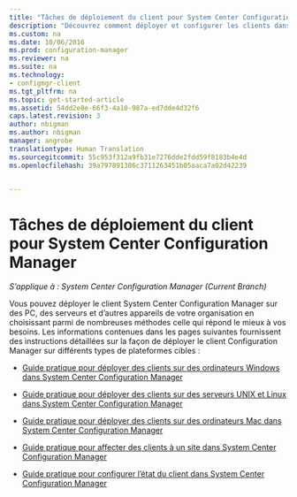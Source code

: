 ```yaml
---
title: "Tâches de déploiement du client pour System Center Configuration Manager | Microsoft Docs"
description: "Découvrez comment déployer et configurer les clients dans System Center Configuration Manager."
ms.custom: na
ms.date: 10/06/2016
ms.prod: configuration-manager
ms.reviewer: na
ms.suite: na
ms.technology:
- configmgr-client
ms.tgt_pltfrm: na
ms.topic: get-started-article
ms.assetid: 54dd2e8e-66f3-4a10-987a-ed7dde4d32f6
caps.latest.revision: 3
author: nbigman
ms.author: nbigman
manager: angrobe
translationtype: Human Translation
ms.sourcegitcommit: 55c953f312a9fb31e7276dde2fdd59f8183b4e4d
ms.openlocfilehash: 39a797891386c3711263451b05aaca7a02d42239


---
```

# <a name="client-deployment-tasks-for-system-center-configuration-manager"></a>Tâches de déploiement du client pour System Center Configuration Manager

*S’applique à : System Center Configuration Manager (Current Branch)*

Vous pouvez déployer le client System Center Configuration Manager sur des PC, des serveurs et d’autres appareils de votre organisation en choisissant parmi de nombreuses méthodes celle qui répond le mieux à vos besoins. Les informations contenues dans les pages suivantes fournissent des instructions détaillées sur la façon de déployer le client Configuration Manager sur différents types de plateformes cibles :  

-   [Guide pratique pour déployer des clients sur des ordinateurs Windows dans System Center Configuration Manager](../../../core/clients/deploy/deploy-clients-to-windows-computers.md)  

-   [Guide pratique pour déployer des clients sur des serveurs UNIX et Linux dans System Center Configuration Manager](../../../core/clients/deploy/deploy-clients-to-unix-and-linux-servers.md)  

-   [Guide pratique pour déployer des clients sur des ordinateurs Mac dans System Center Configuration Manager](../../../core/clients/deploy/deploy-clients-to-macs.md)  

-   [Guide pratique pour affecter des clients à un site dans System Center Configuration Manager](../../../core/clients/deploy/assign-clients-to-a-site.md)  

-   [Guide pratique pour configurer l’état du client dans System Center Configuration Manager](../../../core/clients/deploy/configure-client-status.md)  



<!--HONumber=Dec16_HO3-->


